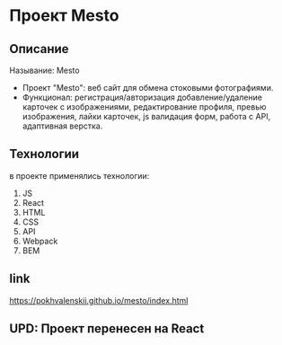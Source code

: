 Проект Mesto
===============================
## Описание
Называние: Mesto

- Проект "Mesto": веб сайт для обмена стоковыми фотографиями.
- Функционал: регистрация/авторизация добавление/удаление карточек с изображениями, редактирование профиля, превью изображения, лайки карточек, js валидация форм, работа с API, адаптивная верстка.

## Технологии

в проекте применялись технологии:
1. JS
2. React
3. HTML
4. CSS
5. API
6. Webpack
7. BEM

## link
https://pokhvalenskii.github.io/mesto/index.html

## UPD: Проект перенесен на React
